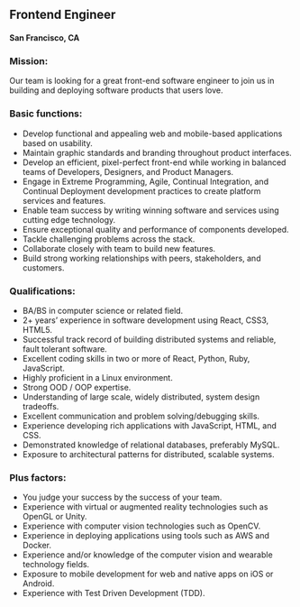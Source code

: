 ## Frontend Engineer
#### San Francisco, CA

### Mission:
Our team is looking for a great front-end software engineer to join us in building
and deploying software products that users love.

### Basic functions:
+ Develop functional and appealing web and mobile-based applications based on usability.
+ Maintain graphic standards and branding throughout product interfaces.
+ Develop an efficient, pixel-perfect front-end while working in balanced teams of Developers,
Designers, and Product Managers.
+ Engage in Extreme Programming, Agile, Continual Integration, and Continual Deployment
development practices to create platform services and features.
+ Enable team success by writing winning software and services using cutting edge technology.
+ Ensure exceptional quality and performance of components developed.
+ Tackle challenging problems across the stack.
+ Collaborate closely with team to build new features.
+ Build strong working relationships with peers, stakeholders, and customers.

### Qualifications:
+ BA/BS in computer science or related field.
+ 2+ years’ experience in software development using React, CSS3, HTML5.
+ Successful track record of building distributed systems and reliable, fault tolerant software.
+ Excellent coding skills in two or more of React, Python, Ruby, JavaScript.
+ Highly proficient in a Linux environment.
+ Strong OOD / OOP expertise.
+ Understanding of large scale, widely distributed, system design tradeoffs.
+ Excellent communication and problem solving/debugging skills.
+ Experience developing rich applications with JavaScript, HTML, and CSS.
+ Demonstrated knowledge of relational databases, preferably MySQL.
+ Exposure to architectural patterns for distributed, scalable systems.

### Plus factors:
+ You judge your success by the success of your team.
+ Experience with virtual or augmented reality technologies such as OpenGL or Unity.
+ Experience with computer vision technologies such as OpenCV.
+ Experience in deploying applications using tools such as AWS and Docker.
+ Experience and/or knowledge of the computer vision and wearable technology fields.
+ Exposure to mobile development for web and native apps on iOS or Android.
+ Experience with Test Driven Development (TDD).
